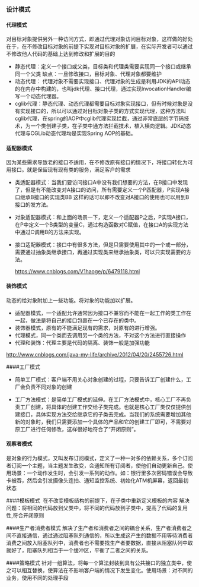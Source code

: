 ### 设计模式

#### 代理模式

​       对目标对象提供另外一种访问方式，即通过代理对象访问目标对象，这样做的好处在于，在不修改目标对象的前提下实现对目标对象的扩展，在实际开发者可以通过不修改他人代码的基础上达到修改和扩展的目的

* 静态代理：定义一个接口或父类，目标类和代理类需要实现同一个接口或继承同一个父类
  缺点：一旦修改接口，目标对象、代理对象都要维护
* 动态代理： 代理对象不需要实现接口、代理对象的生成是利用JDK的API动态的在内存中构建的，也叫jdk代理、接口代理，通过实现InvocationHandler编写一个动态代理器。
* cglib代理：静态代理、动态代理都需要目标对象实现接口，但有时候对象是没有实现接口的，所以可以通过对目标对象子类的方式实现代理，这种方法叫cglib代理，在spring的AOP中cglib代理实现拦截，通过非常底层的字节码技术，为一个类创建子类，在子类中通方法拦截技术，植入横向逻辑。JDK动态代理与CGLib动态代理均是实现Spring AOP的基础。

#### 适配器模式

​        因为某些需求导致老的接口不适用，在不修改原有接口的情况下，将接口转化为可用接口。就是保留现有现有类的服务，满足客户的需求

* 类适配器模式：当我们要访问接口A中没有我们想要的方法，在B接口中发现了，但是有不能改变对A接口的访问，所有需要定义一个P匹配器，P实现A接口继承B接口的实现类BB 这样的话可以即不改变对A接口的使用也可以用到B接口的发方法。

* 对象适配器模式：和上面的场景一下，定义一个适配器P之后，P实现A接口，在P中定义一个B类型的变量C，通过构造函数对C赋值，在接口A的实现方法中通过C调用B的方法来实现。

* 接口适配器模式：接口中有很多方法，但是只需要使用其中的一个或一部分，需要通过抽象类继承接口，再通过实现类来继承抽象类，可以只实现需要的方法。

  https://www.cnblogs.com/V1haoge/p/6479118.html         


#### 装饰模式

动态的给对象附加上一些功能。将对象的功能加以扩展。

* 适配器模式，一个适配允许通常因为接口不兼容而不能在一起工作的类工作在一起，做法是将自己的接口包裹在一个已存在的类中。
* 装饰器模式，原有的不能满足现有的需求，对原有的进行增强。
* 代理模式，同一个类而去调用另一个类的方法，不对这个方法进行直接操作
* 代理和装饰：代理主要是代码的隔离、装饰一般是加强功能    

http://www.cnblogs.com/java-my-life/archive/2012/04/20/2455726.html



####工厂模式

* 简单工厂模式：客户端不用关心对象创建的过程，只要告诉工厂创建什么，工厂会负责不同对象的创建 

*  工厂方法模式：是简单工厂模式的延伸。在工厂方法模式中，核心工厂不再负责工厂创建，将具体的创建工作交给子类完成。也就是核心工厂类仅仅提供创建接口，具体实现方法交给继承它的子类去完成。当我们的系统需要增加其他新的对象时，我们只需要添加一个具体的产品和它的创建工厂即可，不需要对原工厂进行任何修改，这样很好地符合了“开闭原则”。

#### 观察者模式

​        是对象的行为模式，又叫发布订阅模式，定义了一种一对多的依赖关系，多个订阅者订阅一个主题，当主题发生改变，会通知所有订阅者，使他们自动更新自己。
​        使用场景：一个动作发生时，会引发一系列的动作。如：银行里多次密码错误会导致卡被吞，然后会引发摄像头连拍、通知监控系统、初始化ATM机屏幕，返回最初状态

####模板模式
​        在不改变模板结构的前提下，在子类中重新定义模板的内容
​        解决问题：将相同的代码放到父类中，将不同的代码放到子类中，提高了代码的复用性,符合开闭原则

####生产者消费者模式
​        解决了生产者和消费者之间的耦合关系，生产者消费者之间不直接通信，通过通过阻塞队列通信的，所以生成这产生的数据不用等待消费者消费之间放入阻塞队列中，消费者也不需要找生产者要数据，直接从阻塞队列中取就好了，阻塞队列相当于一个缓冲区，平衡了二者之间的关系。

####策略模式
​        针对一组算法，将每一个算法封装到具有公共接口的独立类中，使之可以相互替换，使算法在不影响客户端的情况下发生变化。
​       使用场景：对不同的业务，使用不同的处理手段





